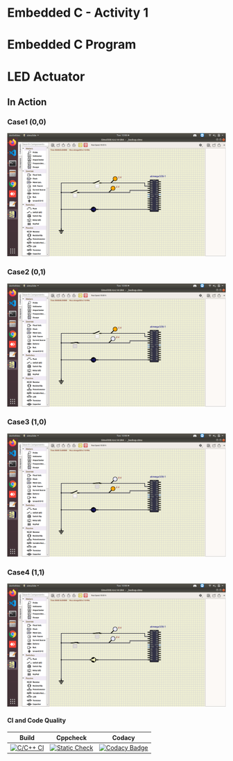 # Embedded C - Activity 1
# Embedded C Program 
# LED Actuator

## In Action

### Case1 (0,0)
![OFF](simulation/Case1.png)

### Case2 (0,1)
![OFF](simulation/Case2.png)

### Case3 (1,0)
![OFF](simulation/Case3.png)

### Case4 (1,1)
![On](simulation/Case4.png)



#### CI and Code Quality

|Build|Cppcheck|Codacy|
|:--:|:--:|:--:|
|[![C/C++ CI](https://github.com/shivani-11318/Emb-C-Activity1/actions/workflows/Compile.yml/badge.svg)](https://github.com/shivani-11318/Emb-C-Activity1/actions/workflows/c-build.yml)| [![Static Check](https://github.com/shivani-11318/Emb-C-Activity1/actions/workflows/CodeQuality.yml/badge.svg)](https://github.com/shivani-11318/Emb-C-Activity1/actions/workflows/cppcheck.yml)|[![Codacy Badge](https://app.codacy.com/project/badge/Grade/643b7ca2b2dc4daba1e700c216bb87d9)](https://app.codacy.com/gh//Emb-C/dashboard)|



